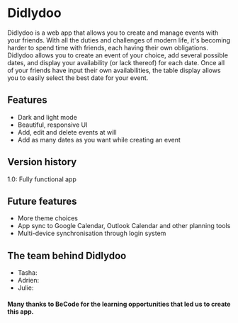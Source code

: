 # Didlydoo
<p>Didlydoo is a web app that allows you to create and manage events with your friends. With all the duties and challenges of modern life, it's becoming harder to spend time with friends, each having their own obligations. Didlydoo allows you to create an event of your choice, add several possible dates, and display your availability (or lack thereof) for each date. Once all of your friends have input their own availabilities, the table display allows you to easily select the best date for your event.</p>

## Features
<ul>
    <li>Dark and light mode</li>
    <li>Beautiful, responsive UI</li>
    <li>Add, edit and delete events at will</li>
    <li>Add as many dates as you want while creating an event</li>
</ul>

## Version history
1.0: Fully functional app

## Future features
<ul>
    <li>More theme choices</li>
    <li>App sync to Google Calendar, Outlook Calendar and other planning tools</li>
    <li>Multi-device synchronisation through login system</li>
</ul>

## The team behind Didlydoo
<ul>
    <li>Tasha:</li>
    <li>Adrien:</li>
    <li>Julie: </li>
</ul>

#### Many thanks to BeCode for the learning opportunities that led us to create this app.
